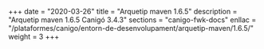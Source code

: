 +++
date        = "2020-03-26"
title       = "Arquetip maven 1.6.5"
description = "Arquetip maven 1.6.5 Canigó 3.4.3"
sections    = "canigo-fwk-docs"
enllac		= "/plataformes/canigo/entorn-de-desenvolupament/arquetip-maven/1.6.5/"
weight		= 3
+++
